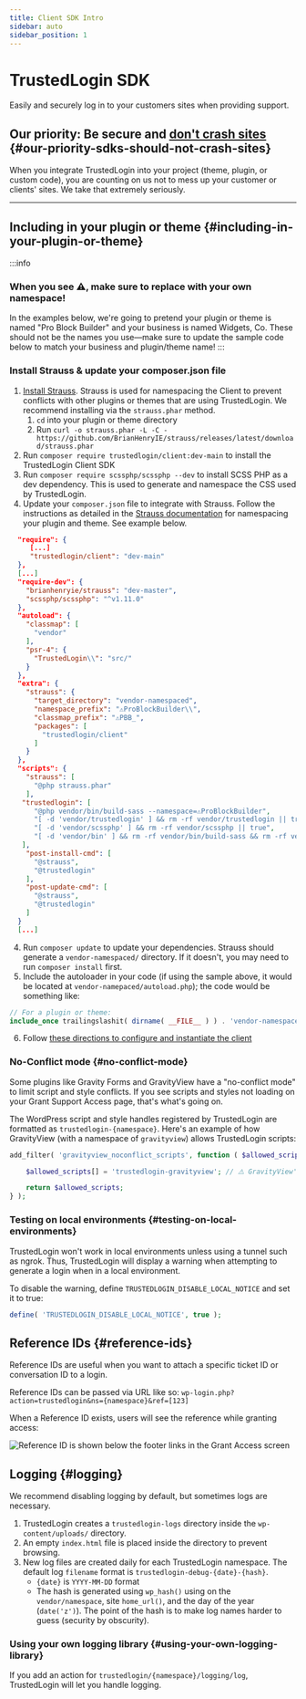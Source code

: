 ```yaml
---
title: Client SDK Intro
sidebar: auto
sidebar_position: 1
---
```


# TrustedLogin SDK
Easily and securely log in to your customers sites when providing support.

## Our priority: Be secure and  [don't crash sites](https://www.bugsnag.com/blog/sdks-should-not-crash-apps) {#our-priority-sdks-should-not-crash-sites}

When you integrate TrustedLogin into your project (theme, plugin, or custom code), you are counting on us not to mess up your customer or clients' sites. We take that extremely seriously.

-------

## Including in your plugin or theme {#including-in-your-plugin-or-theme}

:::info
### When you see ⚠️, make sure to replace with your own namespace!
In the examples below, we're going to pretend your plugin or theme is named "Pro Block Builder" and your business is named Widgets, Co. These should not be the names you use—make sure to update the sample code below to match your business and plugin/theme name!
:::

### Install Strauss & update your composer.json file

1. [Install Strauss](https://github.com/BrianHenryIE/strauss#use). Strauss is used for namespacing the Client to prevent conflicts with other plugins or themes that are using TrustedLogin. We recommend installing via the `strauss.phar` method.
   1. `cd` into your plugin or theme directory
   1. Run `curl -o strauss.phar -L -C - https://github.com/BrianHenryIE/strauss/releases/latest/download/strauss.phar`
1. Run `composer require trustedlogin/client:dev-main` to install the TrustedLogin Client SDK
1. Run `composer require scssphp/scssphp --dev` to install SCSS PHP as a dev dependency. This is used to generate and namespace the CSS used by TrustedLogin.
1. Update your `composer.json` file to integrate with Strauss. Follow the instructions as detailed in the [Strauss documentation](https://github.com/BrianHenryIE/strauss#configuration) for namespacing your plugin and theme. See example below. 

```json
  "require": {
     [...]
     "trustedlogin/client": "dev-main"
  },
  [...]
  "require-dev": {
    "brianhenryie/strauss": "dev-master",
    "scssphp/scssphp": "^v1.11.0"
  },
  "autoload": {
	"classmap": [
	  "vendor"
	],
	"psr-4": {
	  "TrustedLogin\\": "src/"
	}
  },
  "extra": {
	"strauss": {
	  "target_directory": "vendor-namespaced",
	  "namespace_prefix": "⚠️ProBlockBuilder\\",
	  "classmap_prefix": "⚠️PBB_",
	  "packages": [
		"trustedlogin/client"
	  ]
	}
  },
  "scripts": {
	"strauss": [
      "@php strauss.phar"
	],
   "trustedlogin": [
      "@php vendor/bin/build-sass --namespace=️⚠️ProBlockBuilder",
      "[ -d 'vendor/trustedlogin' ] && rm -rf vendor/trustedlogin || true && ",
      "[ -d 'vendor/scssphp' ] && rm -rf vendor/scssphp || true",
      "[ -d 'vendor/bin' ] && rm -rf vendor/bin/build-sass && rm -rf vendor/bin/pscss || true"
   ],
	"post-install-cmd": [
	  "@strauss",
      "@trustedlogin"
	],
	"post-update-cmd": [
	  "@strauss",
      "@trustedlogin"
	]
  }
  [...]
```
4. Run `composer update` to update your dependencies. Strauss should generate a `vendor-namespaced/` directory. If it doesn't, you may need to run `composer install` first.
5. Include the autoloader in your code (if using the sample above, it would be located at `vendor-namepaced/autoload.php`); the code would be something like:

```php
// For a plugin or theme:
include_once trailingslashit( dirname( __FILE__ ) ) . 'vendor-namespaced/autoload.php';
```

6. Follow [these directions to configure and instantiate the client](./configuration)


### No-Conflict mode {#no-conflict-mode}

Some plugins like Gravity Forms and GravityView have a "no-conflict mode" to limit script and style conflicts. If you see
scripts and styles not loading on your Grant Support Access page, that's what's going on.

The WordPress script and style handles registered by TrustedLogin are formatted as `trustedlogin-{namespace}`.
Here's an example of how GravityView (with a namespace of `gravityview`) allows TrustedLogin scripts:

```php
add_filter( 'gravityview_noconflict_scripts', function ( $allowed_scripts = array() ) {

	$allowed_scripts[] = 'trustedlogin-gravityview'; // ⚠️ GravityView's namespace is `gravityview`

	return $allowed_scripts;
} );
```

### Testing on local environments {#testing-on-local-environments}

TrustedLogin won't work in local environments unless using a tunnel such as ngrok. Thus, TrustedLogin will display a warning when attempting to generate a login when in a local environment.

To disable the warning, define `TRUSTEDLOGIN_DISABLE_LOCAL_NOTICE` and set it to true:

```php
define( 'TRUSTEDLOGIN_DISABLE_LOCAL_NOTICE', true );
```

## Reference IDs {#reference-ids}

Reference IDs are useful when you want to attach a specific ticket ID or conversation ID to a login.

Reference IDs can be passed via URL like so: `wp-login.php?action=trustedlogin&ns={namespace}&ref=[123]`

When a Reference ID exists, users will see the reference while granting access:

![Reference ID is shown below the footer links in the Grant Access screen](https://d.pr/2bVGbj+)

## Logging {#logging}

We recommend disabling logging by default, but sometimes logs are necessary.

1. TrustedLogin creates a `trustedlogin-logs` directory inside the `wp-content/uploads/` directory.
2. An empty `index.html` file is placed inside the directory to prevent browsing.
3. New log files are created daily for each TrustedLogin namespace. The default log `filename` format is `trustedlogin-debug-{date}-{hash}`.
   - `{date}` is `YYYY-MM-DD` format
   - The hash is generated using `wp_hash()` using on the `vendor/namespace`, site `home_url()`, and the day of the year (`date('z')`). The point of the hash is to make log names harder to guess (security by obscurity).

### Using your own logging library {#using-your-own-logging-library}

If you add an action for `trustedlogin/{namespace}/logging/log`, TrustedLogin will let you handle logging.
